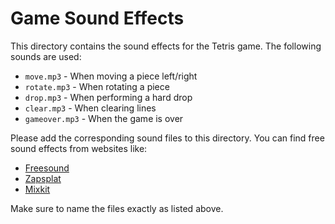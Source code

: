 # Game Sound Effects

This directory contains the sound effects for the Tetris game. The following sounds are used:

- `move.mp3` - When moving a piece left/right
- `rotate.mp3` - When rotating a piece
- `drop.mp3` - When performing a hard drop
- `clear.mp3` - When clearing lines
- `gameover.mp3` - When the game is over

Please add the corresponding sound files to this directory. You can find free sound effects from websites like:
- [Freesound](https://freesound.org/)
- [Zapsplat](https://www.zapsplat.com/)
- [Mixkit](https://mixkit.co/free-sound-effects/game/)

Make sure to name the files exactly as listed above.
